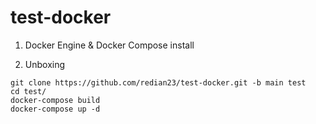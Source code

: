 # test-docker

1. Docker Engine & Docker Compose install 

2. Unboxing
```
git clone https://github.com/redian23/test-docker.git -b main test
cd test/
docker-compose build
docker-compose up -d 
```
